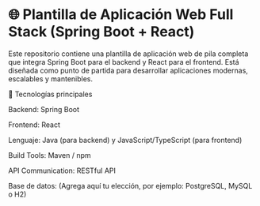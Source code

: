# 🌐 Plantilla de Aplicación Web Full Stack (Spring Boot + React)

Este repositorio contiene una plantilla de aplicación web de pila completa que integra Spring Boot para el backend y React para el frontend.
Está diseñada como punto de partida para desarrollar aplicaciones modernas, escalables y mantenibles.

🚀 Tecnologías principales

Backend: Spring Boot

Frontend: React

Lenguaje: Java (para backend) y JavaScript/TypeScript (para frontend)

Build Tools: Maven / npm

API Communication: RESTful API

Base de datos: (Agrega aquí tu elección, por ejemplo: PostgreSQL, MySQL o H2)
